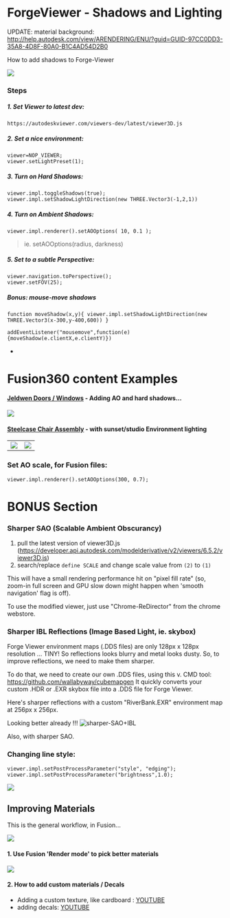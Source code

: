 # ForgeViewer - Shadows and Lighting

UPDATE: material background: http://help.autodesk.com/view/ARENDERING/ENU/?guid=GUID-97CC0DD3-35A8-4D8F-80A0-B1C4AD54D2B0

How to add shadows to Forge-Viewer

<img src="docs/shadows.mov.gif">


### Steps

##### 1. Set Viewer to latest dev:
```
https://autodeskviewer.com/viewers-dev/latest/viewer3D.js
```


##### 2. Set a nice environment:

```
viewer=NOP_VIEWER;
viewer.setLightPreset(1);
```

##### 3. Turn on Hard Shadows:

```
viewer.impl.toggleShadows(true);
viewer.impl.setShadowLightDirection(new THREE.Vector3(-1,2,1))
```



##### 4. Turn on Ambient Shadows:

``` 
viewer.impl.renderer().setAOOptions( 10, 0.1 );
```

> ie. setAOOptions(radius, darkness)


##### 5. Set to a subtle Perspective:
```
viewer.navigation.toPerspective();
viewer.setFOV(25);
```

##### Bonus:  mouse-move shadows

```
function moveShadow(x,y){ viewer.impl.setShadowLightDirection(new THREE.Vector3(x-300,y-400,600)) }

addEventListener("mousemove",function(e){moveShadow(e.clientX,e.clientY)})
```

-


# Fusion360 content Examples


#### [Jeldwen Doors / Windows](https://youtu.be/lNlG00ZVUyI?t=4523) - Adding AO and hard shadows...

![](https://user-images.githubusercontent.com/440241/52377772-dc588c00-2a33-11e9-9a35-5e2d8539a361.png)


#### [Steelcase Chair Assembly](https://myhub.autodesk360.com/ue29c3308/g/shares/SH7f1edQT22b515c761e167f79f6b3132118?viewState=NoIgbgDAdAjCA0IDeAdEAXAngBwKZoC40ARXAZwEsBzAOzXjQEMyzd1C0AzAJl2%2B4DGANiEBaTgBYArAE5REgOyzRAIym4BogcIUwJahQGZGhtAF8QAXSA) - with sunset/studio Environment lighting

<table>
<td><img src="https://user-images.githubusercontent.com/440241/51944378-bc402180-23d0-11e9-9ee3-5a21c1a8647c.png"></td>
<td><img src="https://user-images.githubusercontent.com/440241/51944363-afbbc900-23d0-11e9-99a8-c4cca685e2f9.png"></td>
</table>


### Set AO scale, for Fusion files:

```
viewer.impl.renderer().setAOOptions(300, 0.7);
```


# BONUS Section

### Sharper SAO (Scalable Ambient Obscurancy)

1. pull the latest version of viewer3D.js (https://developer.api.autodesk.com/modelderivative/v2/viewers/6.5.2/viewer3D.js)
2. search/replace `define SCALE` and change scale value from `(2)` to `(1)` 

This will have a small rendering performance hit on "pixel fill rate" (so, zoom-in full screen and GPU slow down might happen when 'smooth navigation' flag is off).

To use the modified viewer, just use "Chrome-ReDirector" from the chrome webstore.


### Sharper IBL Reflections (Image Based Light, ie. skybox)
Forge Viewer environment maps (.DDS files) are only 128px x 128px resolution ... TINY!  So reflections looks blurry and metal looks dusty.
So, to improve reflections, we need to make them sharper.  

To do that, we need to create our own .DDS files, using this v. CMD tool: https://github.com/wallabyway/cubemapgen
It quickly converts your custom .HDR or .EXR skybox file into a .DDS file for Forge Viewer.

Here's sharper reflections with a custom "RiverBank.EXR" environment map at 256px x 256px.

Looking better already !!!
![sharper-SAO+IBL](https://user-images.githubusercontent.com/440241/54461156-071bbb80-4729-11e9-86b6-30b249b7f631.jpg)

Also, with sharper SAO.


### Changing line style:

```
viewer.impl.setPostProcessParameter("style", "edging");
viewer.impl.setPostProcessParameter("brightness",1.0);

```
![](https://user-images.githubusercontent.com/440241/51944553-340e4c00-23d1-11e9-9c5e-7c4eb9e34674.png)




## Improving Materials

This is the general workflow, in Fusion...

![](https://user-images.githubusercontent.com/440241/51944564-396b9680-23d1-11e9-9e5b-c94067b5b6f0.png)

#### 1. Use Fusion 'Render mode' to pick better materials 
![](https://user-images.githubusercontent.com/440241/51944571-3f617780-23d1-11e9-80dd-7e8dd0f1f54f.png)

#### 2. How to add custom materials / Decals

- Adding a custom texture, like cardboard : [YOUTUBE](https://www.youtube.com/watch?v=D9AS5rQhtPo)
- adding decals:  [YOUTUBE](https://www.youtube.com/watch?v=ASLb5BesBrg)
